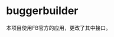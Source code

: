 # buggerbuilder
>>>>>>>>>>>>>>>>>>>>>>>>>>>>>>>>>>>>>>>>>>>>>>>>>>>>>>>>>>>>>>>>>>>>>>>>>>>>>>>>>>>>>>>
本项目使用FB官方的应用，更改了其中接口。
